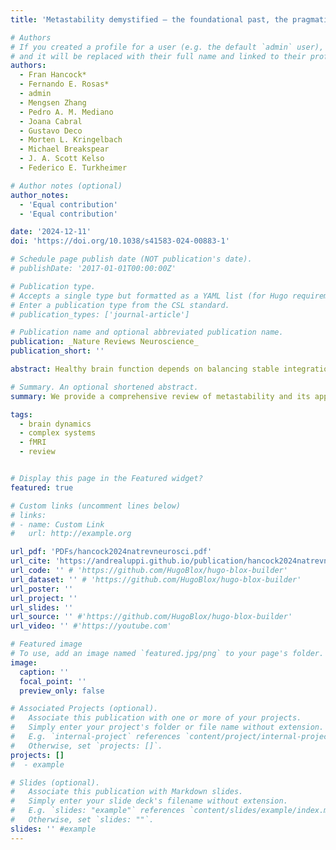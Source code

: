 ```yaml
---
title: 'Metastability demystified — the foundational past, the pragmatic present and the promising future'

# Authors
# If you created a profile for a user (e.g. the default `admin` user), write the username (folder name) here
# and it will be replaced with their full name and linked to their profile.
authors:
  - Fran Hancock*
  - Fernando E. Rosas*
  - admin
  - Mengsen Zhang
  - Pedro A. M. Mediano
  - Joana Cabral
  - Gustavo Deco
  - Morten L. Kringelbach
  - Michael Breakspear
  - J. A. Scott Kelso
  - Federico E. Turkheimer

# Author notes (optional)
author_notes:
  - 'Equal contribution'
  - 'Equal contribution'

date: '2024-12-11'
doi: 'https://doi.org/10.1038/s41583-024-00883-1'

# Schedule page publish date (NOT publication's date).
# publishDate: '2017-01-01T00:00:00Z'

# Publication type.
# Accepts a single type but formatted as a YAML list (for Hugo requirements).
# Enter a publication type from the CSL standard.
# publication_types: ['journal-article']

# Publication name and optional abbreviated publication name.
publication: _Nature Reviews Neuroscience_
publication_short: ''

abstract: Healthy brain function depends on balancing stable integration between brain areas for effective coordinated functioning, with coexisting segregation that allows subsystems to express their functional specialization. Metastability, a concept from the dynamical systems literature, has been proposed as a key signature that characterizes this balance. Building on this principle, the neuroscience literature has leveraged the phenomenon of metastability to investigate various aspects of brain function in health and disease. However, this body of work often uses the notion of metastability heuristically, and sometimes inaccurately, making it difficult to navigate the vast literature, interpret findings and foster further development of theoretical and experimental methodologies. Here, we provide a comprehensive review of metastability and its applications in neuroscience, covering its scientific and historical foundations and the practical measures used to assess it in empirical data. We also provide a critical analysis of recent theoretical developments, clarifying common misconceptions and paving the road for future developments.

# Summary. An optional shortened abstract.
summary: We provide a comprehensive review of metastability and its applications in neuroscience.

tags:
  - brain dynamics
  - complex systems
  - fMRI
  - review


# Display this page in the Featured widget?
featured: true

# Custom links (uncomment lines below)
# links:
# - name: Custom Link
#   url: http://example.org

url_pdf: 'PDFs/hancock2024natrevneurosci.pdf'
url_cite: 'https://andrealuppi.github.io/publication/hancock2024natrevneurosci/cite.bib'
url_code: '' # 'https://github.com/HugoBlox/hugo-blox-builder'
url_dataset: '' # 'https://github.com/HugoBlox/hugo-blox-builder'
url_poster: ''
url_project: ''
url_slides: ''
url_source: '' #'https://github.com/HugoBlox/hugo-blox-builder'
url_video: '' #'https://youtube.com'

# Featured image
# To use, add an image named `featured.jpg/png` to your page's folder.
image:
  caption: ''
  focal_point: ''
  preview_only: false

# Associated Projects (optional).
#   Associate this publication with one or more of your projects.
#   Simply enter your project's folder or file name without extension.
#   E.g. `internal-project` references `content/project/internal-project/index.md`.
#   Otherwise, set `projects: []`.
projects: []
#  - example

# Slides (optional).
#   Associate this publication with Markdown slides.
#   Simply enter your slide deck's filename without extension.
#   E.g. `slides: "example"` references `content/slides/example/index.md`.
#   Otherwise, set `slides: ""`.
slides: '' #example
---
```


<!-- {{% callout note %}}
Click the _Cite_ button above to demo the feature to enable visitors to import publication metadata into their reference management software.
{{% /callout %}}

{{% callout note %}}
Create your slides in Markdown - click the _Slides_ button to check out the example.
{{% /callout %}}

Add the publication's **full text** or **supplementary notes** here. You can use rich formatting such as including [code, math, and images](https://docs.hugoblox.com/content/writing-markdown-latex/). -->
